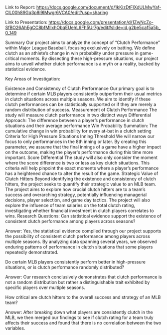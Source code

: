 Link to Report:
https://docs.google.com/document/d/1kKizDtFlXdULMwYaf-ClL00h89Gq3p8i9IMwgr6VCA0/edit?usp=sharing

Link to Presentation:
https://docs.google.com/presentation/d/1ZwNcZo-SfBO26AhEgCC8bfMlIxhObqEUehL6Fh5Ur7g/edit#slide=id.g2be5caf5a5b_0_149

Summary
Our project aims to analyze the concept of “Clutch Performance” within Major League Baseball, focusing exclusively on batting. We define clutch as an athlete’s change in win probability under pressure in game-critical moments. By dissecting these high-pressure situations, our project aims to unveil whether clutch performance is a myth or a reality, backed by statistical evidence. 

Key Areas of Investigation:

Existence and Consistency of Clutch Performance
Our primary goal is to determine if certain MLB players consistently outperform their usual metrics in clutch situations across multiple seasons. We aim to identify if these clutch performances can be statistically supported or if they are merely a random distribution of success. 
Measurement of Clutch Performance
The study will measure clutch performance in two distinct ways
Differential Approach: The difference between a player’s performance in clutch situations and their average performance
Win Probability Summation: The cumulative change in win probability for every at-bat in a clutch setting
Criteria for High Pressure Situations
Inning Threshold
We will narrow our focus to only performances in the 8th inning or later. By creating this parameter, we assume that the final innings of a game have a higher impact on the outcome, making the player's performance during this time more important.
Score Differential
The study will also only consider the moment where the score difference is two or less as key clutch situations. This criteria will help pinpoint the exact moments where a player’s performance has a heightened chance to alter the result of the game.
Strategic Value of Clutch Hitters
Beyond identifying the existence and consistency of clutch hitters, the project seeks to quantify their strategic value to an MLB team. The project aims to explore how crucial clutch hitters are to a team’s success and overarching strategy, potentially influencing managerial decisions, player selection, and game day tactics. 
The project will also explore the influence of team salaries on the total clutch rating, investigating whether financial investment in clutch players correlates to wins. 
Research Questions:
Can statistical evidence support the existence of consistent clutch performance among players across seasons?

Answer: Yes, the statistical evidence compiled through our project  supports the possibility of consistent clutch performance among players across multiple seasons. By analyzing data spanning several years, we observed enduring patterns of performance in clutch situations that some players repeatedly demonstrated.

Do certain MLB players consistently perform better in high-pressure situations, or is clutch performance randomly distributed?

Answer: Our research conclusively demonstrates that clutch performance is not a random distribution but rather a distinguishable trait exhibited by specific players over multiple seasons.

How critical are clutch hitters to the overall success and strategy of an MLB team?

Answer: After breaking down what players are consistently clutch in the MLB, we then merged our findings to see if clutch rating for a team truly affects their success and found that there is no correlation between the two variables.
